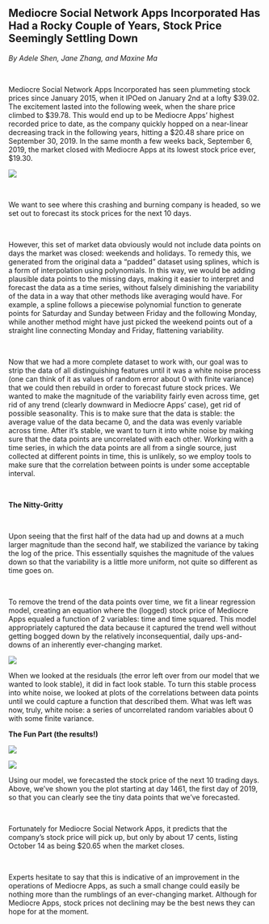Mediocre Social Network Apps Incorporated Has Had a Rocky Couple of Years, Stock Price Seemingly Settling Down
--------------------------------------------------------------------------------------------------------------

*By Adele Shen, Jane Zhang, and Maxine Ma*

 

Mediocre Social Network Apps Incorporated has seen plummeting stock prices since
January 2015, when it IPOed on January 2nd at a lofty \$39.02. The excitement
lasted into the following week, when the share price climbed to \$39.78. This
would end up to be Mediocre Apps’ highest recorded price to date, as the company
quickly hopped on a near-linear decreasing track in the following years, hitting
a \$20.48 share price on September 30, 2019. In the same month a few weeks back,
September 6, 2019, the market closed with Mediocre Apps at its lowest stock
price ever, \$19.30.

![](https://lh5.googleusercontent.com/exPFTJWHi6_HsvVg_kJnY5CYr0p1xO5tFbwZdFHGxI0WwsGbzOIi1xJmiN3nML_nmrxJ1CPX3mmytLV_FR8ldIQy7oScMLBLYu6usoZwSbyF-NKTEw-shxhkRWNzrf-5IYqByDiY)

 

We want to see where this crashing and burning company is headed, so we set
out to forecast its stock prices for the next 10 days. 

 

However, this set of market data obviously would not include data points on days
the market was closed: weekends and holidays. To remedy this, we generated from
the original data a “padded” dataset using splines, which is a form of
interpolation using polynomials. In this way, we would be adding plausible data
points to the missing days, making it easier to interpret and forecast the data
as a time series, without falsely diminishing the variability of the data in a
way that other methods like averaging would have. For example, a spline follows
a piecewise polynomial function to generate points for Saturday and Sunday
between Friday and the following Monday, while another method might have just
picked the weekend points out of a straight line connecting Monday and Friday,
flattening variability.

 

Now that we had a more complete dataset to work with, our goal was to strip the
data of all distinguishing features until it was a white noise process (one can
think of it as values of random error about 0 with finite variance) that we
could then rebuild in order to forecast future stock prices. We wanted to make
the magnitude of the variability fairly even across time, get rid of any trend
(clearly downward in Mediocre Apps’ case), get rid of possible seasonality. This
is to make sure that the data is stable: the average value of the data became 0,
and the data was evenly variable across time. After it’s stable, we want to turn
it into white noise by making sure that the data points are uncorrelated with
each other. Working with a time series, in which the data points are all from a
single source, just collected at different points in time, this is unlikely, so
we employ tools to make sure that the correlation between points is under some
acceptable interval.

 

**The Nitty-Gritty**

 

Upon seeing that the first half of the data had up and downs at a much larger
magnitude than the second half, we stabilized the variance by taking the log of
the price. This essentially squishes the magnitude of the values down so that
the variability is a little more uniform, not quite so different as time goes
on.

 

To remove the trend of the data points over time, we fit a linear regression
model, creating an equation where the (logged) stock price of Mediocre Apps
equaled a function of 2 variables: time and time squared. This model
appropriately captured the data because it captured the trend well without
getting bogged down by the relatively inconsequential, daily ups-and-downs of an
inherently ever-changing market.

![](https://lh5.googleusercontent.com/5wqt6ugjn7zl23rQlLVLS6tavsMzF8gb4cGyw0mt0_8idCR5htqCB0BW6Y_Wvn7Ar7QSn0M31KcuDIjwcOQeBC3uhni_kc6U0PO-U8LTau6oGgHkXnYXiysr3xe_p-_Sm3owT0Xu)

When we looked at the residuals (the error left over from our model that we
wanted to look stable), it did in fact look stable. To turn this stable process
into white noise, we looked at plots of the correlations between data points
until we could capture a function that described them. What was left was now,
truly, white noise: a series of uncorrelated random variables about 0 with some
finite variance.

**The Fun Part (the results!)**

![](https://lh5.googleusercontent.com/nNOhrKorj8CndmBdvcZ1PshmIAgrsuHgTRJzZ_3F1oOFbF4HWMKTmkN7OBg7kJ60iUvnd3GEW5LjFiUbMvmyM0kY2ygcZFzEZQhtuXSZAz6FOYCoxSQXXI60rP5aiV8XWmBTtXsZ)

![](https://lh3.googleusercontent.com/Wr45BNSNA4T3sJNlUpk_e3yl2Oa6x-w7h8fAewLwW23mpX9qNE2jNXT-msviGkzZbwvof_5qWhHOy1dazhi6xQ2i_rMR6XlguoeCvO8nylCGdMOSquJRKbtIs81AsCClQNhEn1uj)

Using our model, we forecasted the stock price of the next 10 trading days.
Above, we’ve shown you the plot starting at day 1461, the first day of 2019, so
that you can clearly see the tiny data points that we’ve forecasted. 

 

Fortunately for Mediocre Social Network Apps, it predicts that the company’s
stock price will pick up, but only by about 17 cents, listing October 14 as
being \$20.65 when the market closes. 

 

Experts hesitate to say that this is indicative of an improvement in the
operations of Mediocre Apps, as such a small change could easily be nothing more
than the rumblings of an ever-changing market. Although for Mediocre Apps, stock
prices not declining may be the best news they can hope for at the moment.  
